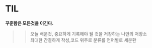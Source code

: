 # TIL
**꾸준함은 모든것을 이긴다.**



>>오늘 배운것, 중요하게 기록해야 될 것을 저장하는 나만의 저장소  
 최대한 간결하게 작성,코드 위주로 
  분류를 언어별로 세분환
